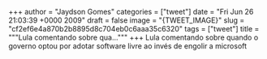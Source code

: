 
+++
author = "Jaydson Gomes"
categories = ["tweet"]
date = "Fri Jun 26 21:03:39 +0000 2009"
draft = false
image = "{TWEET_IMAGE}"
slug = "cf2ef6e4a870b2b8895d8c704eb0c6aaa35c6320"
tags = ["tweet"]
title = """Lula comentando sobre qua..."""
+++
Lula comentando sobre quando o governo optou por adotar software livre ao invés de engolir a microsoft

